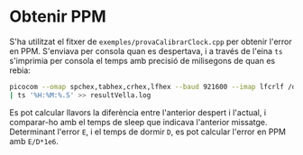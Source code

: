 Obtenir PPM
===========

S'ha utilitzat el fitxer de `exemples/provaCalibrarClock.cpp` per obtenir l'error en PPM.
S'enviava per consola quan es despertava, i a través de l'eina `ts` s'imprimia per consola el temps amb precisió de milisegons de quan es rebia:
```sh
picocom --omap spchex,tabhex,crhex,lfhex --baud 921600 --imap lfcrlf /dev/ttyUSB0 \
| ts '%H:%M:%.S' >> resultVella.log
```

Es pot calcular llavors la diferència entre l'anterior despert i l'actual, i comparar-ho amb el temps de sleep que indicava l'anterior missatge.
Determinant l'error `E`, i el temps de dormir `D`, es pot calcular l'error en PPM amb `E/D*1e6`.
